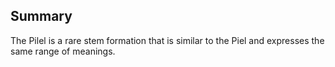 ## Summary
The Pilel is a rare stem formation that is similar to the Piel and expresses the same range of meanings. 